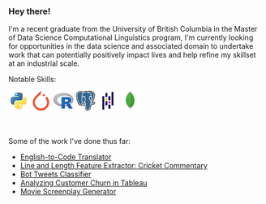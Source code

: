 ### Hey there!

I'm a recent graduate from the University of British Columbia in the Master of Data Science Computational Linguistics program, I'm currently looking for opportunities in the data science and associated domain to undertake work that can potentially positively impact lives and help refine my skillset at an industrial scale. 

Notable Skills:

<div>
<img src="https://github.com/devicons/devicon/blob/master/icons/python/python-original.svg" width="40" height="40">
<img src="https://github.com/devicons/devicon/blob/master/icons/pytorch/pytorch-original.svg" width="40" height="40">
<img src="https://github.com/devicons/devicon/blob/master/icons/r/r-original.svg" width="40" height="40">
<img src="https://github.com/devicons/devicon/blob/master/icons/postgresql/postgresql-original.svg" width="40" height="40">
<img src="https://github.com/devicons/devicon/blob/master/icons/pandas/pandas-original.svg" width="40" height="40">
<img src="https://github.com/devicons/devicon/blob/master/icons/mongodb/mongodb-original.svg" width="40" height="40">
</div>
<br>
<br>

Some of the work I've done thus far:
- [English-to-Code Translator](https://github.com/anshul-kaushal/katalon.git)
- [Line and Length Feature Extractor: Cricket Commentary](https://github.com/anshul-kaushal/line_length_feature_extraction_cricket_commentary.git)
- [Bot Tweets Classifier](https://github.com/anshul-kaushal/bot_tweets_classifier.git)
- [Analyzing Customer Churn in Tableau](https://public.tableau.com/views/AnalyzingDatabelsCustomerChurn/Story1?:language=en-GB&:display_count=n&:origin=viz_share_link)
- [Movie Screenplay Generator](https://github.com/anshul-kaushal/movie_screenplay_generator.git)

<!--
**anshul-kaushal/anshul-kaushal** is a ✨ _special_ ✨ repository because its `README.md` (this file) appears on your GitHub profile.

Here are some ideas to get you started:

- 🔭 I’m currently working on ...
- 🌱 I’m currently learning ...
- 👯 I’m looking to collaborate on ...
- 🤔 I’m looking for help with ...
- 💬 Ask me about ...
- 📫 How to reach me: ...
- 😄 Pronouns: ...
- ⚡ Fun fact: ...
-->
